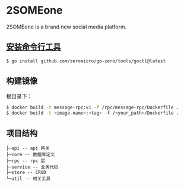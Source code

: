 # 2SOMEone
2SOMEone is a brand new social media platform.  


## [安装命令行工具](https://go-zero.dev/cn/docs/goctl/installation)
```sh
$ go install github.com/zeromicro/go-zero/tools/goctl@latest
```
## 构建镜像  
根目录下：
```sh
$ docker build -t message-rpc:v1 -f /rpc/message-rpc/Dockerfile .
$ docker build -t <image-name>:<tag> -f /<your_path>/Dockerfile .
```

## 项目结构
```
├─api -- api 网关
├─core -- 数据库定义
├─rpc -- rpc 层
├─service -- 业务代码
├─store -- CRUD
└─util -- 相关工具
```